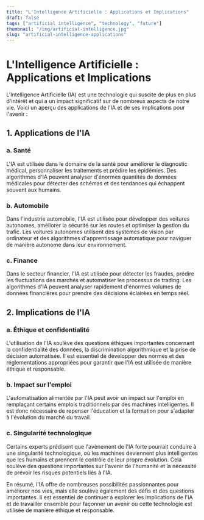 ```yaml
---
title: "L'Intelligence Artificielle : Applications et Implications"
draft: false
tags: ["artificial intelligence", "technology", "future"]
thumbnail: "/img/artificial-intelligence.jpg"
slug: "artificial-intelligence-applications"
---
```


# L'Intelligence Artificielle : Applications et Implications

L'Intelligence Artificielle (IA) est une technologie qui suscite de plus en plus d'intérêt et qui a un impact significatif sur de nombreux aspects de notre vie. Voici un aperçu des applications de l'IA et de ses implications pour l'avenir :

## 1. Applications de l'IA

### a. Santé

L'IA est utilisée dans le domaine de la santé pour améliorer le diagnostic médical, personnaliser les traitements et prédire les épidémies. Des algorithmes d'IA peuvent analyser d'énormes quantités de données médicales pour détecter des schémas et des tendances qui échappent souvent aux humains.

### b. Automobile

Dans l'industrie automobile, l'IA est utilisée pour développer des voitures autonomes, améliorer la sécurité sur les routes et optimiser la gestion du trafic. Les voitures autonomes utilisent des systèmes de vision par ordinateur et des algorithmes d'apprentissage automatique pour naviguer de manière autonome dans leur environnement.

### c. Finance

Dans le secteur financier, l'IA est utilisée pour détecter les fraudes, prédire les fluctuations des marchés et automatiser les processus de trading. Les algorithmes d'IA peuvent analyser rapidement d'énormes volumes de données financières pour prendre des décisions éclairées en temps réel.

## 2. Implications de l'IA

### a. Éthique et confidentialité

L'utilisation de l'IA soulève des questions éthiques importantes concernant la confidentialité des données, la discrimination algorithmique et la prise de décision automatisée. Il est essentiel de développer des normes et des réglementations appropriées pour garantir que l'IA est utilisée de manière éthique et responsable.

### b. Impact sur l'emploi

L'automatisation alimentée par l'IA peut avoir un impact sur l'emploi en remplaçant certains emplois traditionnels par des machines intelligentes. Il est donc nécessaire de repenser l'éducation et la formation pour s'adapter à l'évolution du marché du travail.

### c. Singularité technologique

Certains experts prédisent que l'avènement de l'IA forte pourrait conduire à une singularité technologique, où les machines deviennent plus intelligentes que les humains et prennent le contrôle de leur propre évolution. Cela soulève des questions importantes sur l'avenir de l'humanité et la nécessité de prévoir les risques potentiels liés à l'IA.

En résumé, l'IA offre de nombreuses possibilités passionnantes pour améliorer nos vies, mais elle soulève également des défis et des questions importantes. Il est essentiel de continuer à explorer les implications de l'IA et de travailler ensemble pour façonner un avenir où cette technologie est utilisée de manière éthique et responsable.
